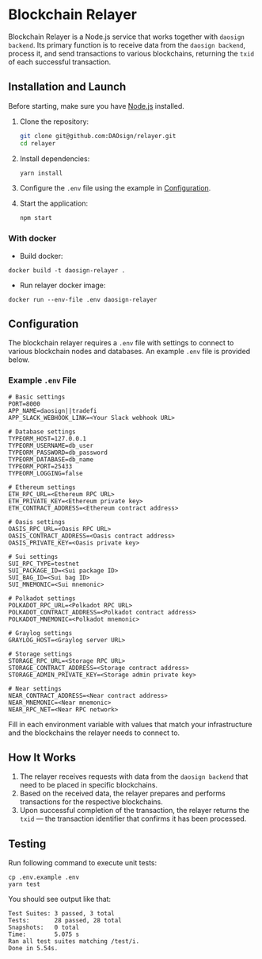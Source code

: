 # Blockchain Relayer

Blockchain Relayer is a Node.js service that works together with `daosign backend`. Its primary function is to receive data from the `daosign backend`, process it, and send transactions to various blockchains, returning the `txid` of each successful transaction.

## Installation and Launch

Before starting, make sure you have [Node.js](https://nodejs.org/) installed.

1. Clone the repository:

   ```bash
   git clone git@github.com:DAOsign/relayer.git
   cd relayer
   ```

2. Install dependencies:

   ```bash
   yarn install
   ```

3. Configure the `.env` file using the example in [Configuration](#configuration).

4. Start the application:

   ```bash
   npm start
   ```

### With docker

* Build docker: 
```shell
docker build -t daosign-relayer .
```

* Run relayer docker image:
```shell
docker run --env-file .env daosign-relayer
```


## Configuration

The blockchain relayer requires a `.env` file with settings to connect to various blockchain nodes and databases. An example `.env` file is provided below.

### Example `.env` File

```dotenv
# Basic settings
PORT=8000
APP_NAME=daosign||tradefi
APP_SLACK_WEBHOOK_LINK=<Your Slack webhook URL>

# Database settings
TYPEORM_HOST=127.0.0.1
TYPEORM_USERNAME=db_user
TYPEORM_PASSWORD=db_password
TYPEORM_DATABASE=db_name
TYPEORM_PORT=25433
TYPEORM_LOGGING=false

# Ethereum settings
ETH_RPC_URL=<Ethereum RPC URL>
ETH_PRIVATE_KEY=<Ethereum private key>
ETH_CONTRACT_ADDRESS=<Ethereum contract address>

# Oasis settings
OASIS_RPC_URL=<Oasis RPC URL>
OASIS_CONTRACT_ADDRESS=<Oasis contract address>
OASIS_PRIVATE_KEY=<Oasis private key>

# Sui settings
SUI_RPC_TYPE=testnet
SUI_PACKAGE_ID=<Sui package ID>
SUI_BAG_ID=<Sui bag ID>
SUI_MNEMONIC=<Sui mnemonic>

# Polkadot settings
POLKADOT_RPC_URL=<Polkadot RPC URL>
POLKADOT_CONTRACT_ADDRESS=<Polkadot contract address>
POLKADOT_MNEMONIC=<Polkadot mnemonic>

# Graylog settings
GRAYLOG_HOST=<Graylog server URL>

# Storage settings
STORAGE_RPC_URL=<Storage RPC URL>
STORAGE_CONTRACT_ADDRESS=<Storage contract address>
STORAGE_ADMIN_PRIVATE_KEY=<Storage admin private key>

# Near settings
NEAR_CONTRACT_ADDRESS=<Near contract address>
NEAR_MNEMONIC=<Near mnemonic>
NEAR_RPC_NET=<Near RPC network>
```

Fill in each environment variable with values that match your infrastructure and the blockchains the relayer needs to connect to.

## How It Works

1. The relayer receives requests with data from the `daosign backend` that need to be placed in specific blockchains.
2. Based on the received data, the relayer prepares and performs transactions for the respective blockchains.
3. Upon successful completion of the transaction, the relayer returns the `txid` — the transaction identifier that confirms it has been processed.

## Testing

Run following command to execute unit tests:

```shell
cp .env.example .env
yarn test
```

You should see output like that:

```shell
Test Suites: 3 passed, 3 total
Tests:       28 passed, 28 total
Snapshots:   0 total
Time:        5.075 s
Ran all test suites matching /test/i.
Done in 5.54s.

```